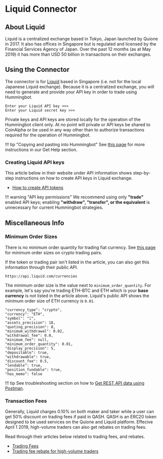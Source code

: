 # Liquid Connector

## About Liquid

Liquid is a centralized exchange based in Tokyo, Japan launched by Quione in 2017. It also has offices in Singapore but is regulated and licensed by the Financial Services Agency of Japan. Over the past 12 months (as at May 2019) it has more than USD 50 billion in transactions on their exchanges.


## Using the Connector

The connector is for [Liquid](https://www.liquid.com/) based in Singapore (i.e. not for the local Japanese Liquid exchange). Because it is a centralized exchange, you will need to generate and provide your API key in order to trade using Hummingbot.

```
Enter your Liquid API key >>>
Enter your Liquid secret key >>>
```

Private keys and API keys are stored locally for the operation of the Hummingbot client only. At no point will private or API keys be shared to CoinAlpha or be used in any way other than to authorize transactions required for the operation of Hummingbot.

!!! tip "Copying and pasting into Hummingbot"
    See [this page](https://docs.hummingbot.io/support/how-to/#paste-items-from-clipboard-in-putty) for more instructions in our Get Help section.


### Creating Liquid API keys

This article below in their website under API information shows step-by-step instructions on how to create API keys in Liquid exchange.

* [How to create API tokens](https://help.liquid.com/en/articles/2285018-how-to-create-api-tokens)

!!! warning "API key permissions"
    We recommend using only **"trade"** enabled API keys; enabling **"withdraw", "transfer", or the equivalent** is unnecessary for current Hummingbot strategies.


## Miscellaneous Info

### Minimum Order Sizes

There is no minimum order quantity for trading fiat currency. See [this page](https://help.liquid.com/en/articles/3339119-minimum-order-quantity) for minimum order sizes on crypto trading pairs.

If the token or trading pair isn't listed in the article, you can also get this information through their public API.

```
https://api.liquid.com/currencies
```

The minimum order size is the value next to `minimum_order_quantity`. For example, let's say you're trading ETH-BTC and ETH which is your **base currency** is not listed in the article above. Liquid's public API shows the minimum order size of ETH currency is `0.01`.

```
"currency_type": "crypto",
"currency": "ETH",
"symbol": "Ξ",
"assets_precision": 18,
"quoting_precision": 8,
"minimum_withdrawal": 0.02,
"withdrawal_fee": 0.0,
"minimum_fee": null,
"minimum_order_quantity": 0.01,
"display_precision": 5,
"depositable": true,
"withdrawable": true,
"discount_fee": 0.5,
"lendable": true,
"position_fundable": true,
"has_memo": false
```

!!! tip
    See troubleshooting section on how to [Get REST API data using Postman](/support/how-to/#get-rest-api-data-using-postman).


### Transaction Fees

Generally, Liquid charges 0.10% on both maker and taker while a user can get 50% discount on trading fees if paid in QASH. QASH is an ERC20 token designed to be used services on the Quione and Liquid platform. Effecive April 1 2019, high-volume traders can also get rebates on trading fees.

Read through their articles below related to trading fees, and rebates.

* [Trading Fees](https://help.liquid.com/en/articles/2273126-trading-fees)
* [Trading fee rebate for high-volume traders](https://help.liquid.com/en/articles/2825019-trading-fee-rebate-for-high-volume-traders)